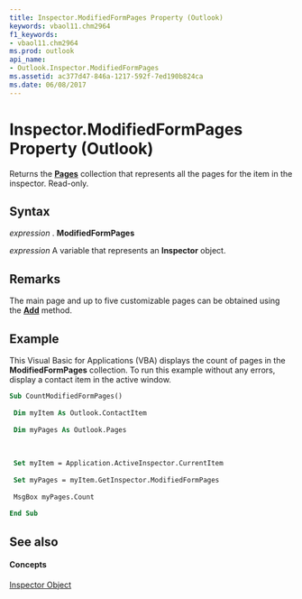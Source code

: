 ```yaml
---
title: Inspector.ModifiedFormPages Property (Outlook)
keywords: vbaol11.chm2964
f1_keywords:
- vbaol11.chm2964
ms.prod: outlook
api_name:
- Outlook.Inspector.ModifiedFormPages
ms.assetid: ac377d47-846a-1217-592f-7ed190b824ca
ms.date: 06/08/2017
---
```



# Inspector.ModifiedFormPages Property (Outlook)

Returns the  **[Pages](Outlook.Pages.md)** collection that represents all the pages for the item in the inspector. Read-only.


## Syntax

 _expression_ . **ModifiedFormPages**

 _expression_ A variable that represents an **Inspector** object.


## Remarks

The main page and up to five customizable pages can be obtained using the  **[Add](Outlook.Pages.Add.md)** method.


## Example

This Visual Basic for Applications (VBA) displays the count of pages in the  **ModifiedFormPages** collection. To run this example without any errors, display a contact item in the active window.


```vb
Sub CountModifiedFormPages() 
 
 Dim myItem As Outlook.ContactItem 
 
 Dim myPages As Outlook.Pages 
 
 
 
 Set myItem = Application.ActiveInspector.CurrentItem 
 
 Set myPages = myItem.GetInspector.ModifiedFormPages 
 
 MsgBox myPages.Count 
 
End Sub
```


## See also


#### Concepts


[Inspector Object](Outlook.Inspector.md)

